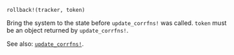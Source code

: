 ```
rollback!(tracker, token)
```

Bring the system to the state before `update_corrfns!` was called. `token` must be an object returned by `update_corrfns!`.

See also: [`update_corrfns!`](@ref).
